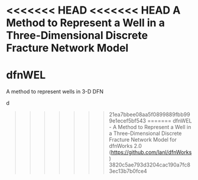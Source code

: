 <<<<<<< HEAD
<<<<<<< HEAD
A Method to Represent a Well in a Three-Dimensional Discrete Fracture Network Model
=======
# dfnWEL
A method to represent wells in 3-D DFN

d
>>>>>>> 21ea7bbee08aa5f0899889fbb999e1ecef5bf543
=======
dfnWEL - A Method to Represent a Well in a Three-Dimensional Discrete Fracture Network Model for dfnWorks 2.0 (https://github.com/lanl/dfnWorks)
>>>>>>> 3820c5ae793d3204cac190a7fc83ec13b7b0fce4
